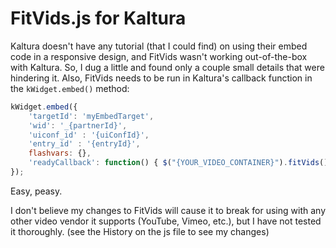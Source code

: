 # FitVids.js for Kaltura
Kaltura doesn't have any tutorial (that I could find) on using their embed code in a responsive design, and FitVids wasn't working out-of-the-box with Kaltura. So, I dug a little and found only a couple small details that were hindering it. Also, FitVids needs to be run in Kaltura's callback function in the `kWidget.embed()` method:

```javascript
kWidget.embed({
	'targetId': 'myEmbedTarget',
	'wid': '_{partnerId}',
	'uiconf_id' : '{uiConfId}',
	'entry_id' : '{entryId}',
	flashvars: {},
	'readyCallback': function() { $("{YOUR_VIDEO_CONTAINER}").fitVids(); }
});
```

Easy, peasy.

I don't believe my changes to FitVids will cause it to break for using with any other video vendor it supports (YouTube, Vimeo, etc.), but I have not tested it thoroughly. (see the History on the js file to see my changes)

